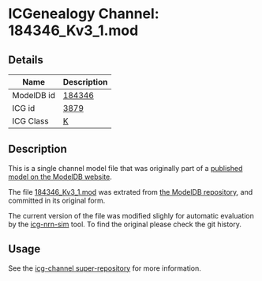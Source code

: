 # ICGenealogy Channel: 184346\_Kv3\_1.mod

## Details

Name | Description
---- | -----------
ModelDB id | [184346](http://senselab.med.yale.edu/ModelDB/ShowModel.cshtml?model=184346)
ICG id | [3879](http://icg.neurotheory.ox.ac.uk/channels/1/3879)
ICG Class | [K](http://icg.neurotheory.ox.ac.uk/channels/1)

## Description

This is a single channel model file that was originally part of a [published model on the ModelDB website](http://senselab.med.yale.edu/mModelDB/ShowModel.cshtml?model=184346).


The file [184346\_Kv3\_1.mod](184346_Kv3_1.mod) was extrated from [the ModelDB repository](http://senselab.med.yale.edu/ModelDB/ShowModel.cshtml?model=184346), and committed in its original form.

The current version of the file was modified slighly for automatic evaluation by the [icg-nrn-sim](https://github.com/icgenealogy/icg-nrn-sim) tool. To find the original please check the git history.


## Usage

See the [icg-channel super-repository](https://github.com/icgenealogy/icg-channels) for more information.